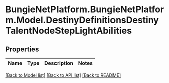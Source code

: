 # BungieNetPlatform.BungieNetPlatform.Model.DestinyDefinitionsDestinyTalentNodeStepLightAbilities
## Properties

Name | Type | Description | Notes
------------ | ------------- | ------------- | -------------

[[Back to Model list]](../README.md#documentation-for-models) [[Back to API list]](../README.md#documentation-for-api-endpoints) [[Back to README]](../README.md)

